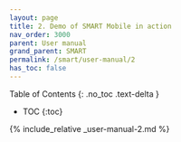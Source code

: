 ```yaml
---
layout: page
title: 2. Demo of SMART Mobile in action
nav_order: 3000
parent: User manual
grand_parent: SMART
permalink: /smart/user-manual/2
has_toc: false
---
```

Table of Contents
{: .no_toc .text-delta }

- TOC
{:toc}

{% include_relative _user-manual-2.md %}
